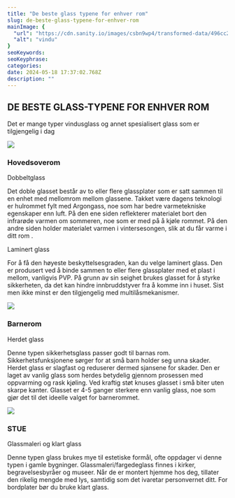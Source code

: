 ```yaml
---
title: "De beste glass typene for enhver rom"
slug: de-beste-glass-typene-for-enhver-rom
mainImage: {
  "url": "https://cdn.sanity.io/images/csbn9wp4/transformed-data/496cc2a2e6e0d109e820ed68621b95602c1a6b8b-280x280.jpg?fit=max&auto=format",
  "alt": "vindu"
}
seoKeywords: 
seoKeyphrase: 
categories: 
date: 2024-05-18 17:37:02.768Z 
description: ""
---
```


## DE BESTE GLASS-TYPENE FOR ENHVER ROM

Det er mange typer vindusglass og annet spesialisert glass som er tilgjengelig i dag



![](https://cdn.sanity.io/images/csbn9wp4/transformed-data/022a132cac1f565f7bbaf7ee6dee3e0887052956-1200x800.jpg)

### Hovedsoverom

Dobbeltglass

Det doble glasset består av to eller flere glassplater som er satt sammen til en enhet med mellomrom mellom glassene. Takket være dagens teknologi er hulrommet fylt med Argongass, noe som har bedre varmetekniske egenskaper enn luft. På den ene siden reflekterer materialet bort den infrarøde varmen om sommeren, noe som er med på å kjøle rommet. På den andre siden holder materialet varmen i vintersesongen, slik at du får varme i ditt rom .



Laminert glass

For å få den høyeste beskyttelsesgraden, kan du velge laminert glass. Den er produsert ved å binde sammen to eller flere glassplater med et plast i mellom, vanligvis PVP. På grunn av sin seighet brukes glasset for å styrke sikkerheten, da det kan hindre innbruddstyver fra å komme inn i huset. Sist men ikke minst er den tilgjengelig med multilåsmekanismer.

![](https://cdn.sanity.io/images/csbn9wp4/transformed-data/e8432a5e6b63090d5ca23e653a560fd7b03b559b-1200x800.jpg)

### Barnerom

Herdet glass

Denne typen sikkerhetsglass passer godt til barnas rom. Sikkerhetsfunksjonene sørger for at små barn holder seg unna skader. Herdet glass er slagfast og reduserer dermed sjansene for skader. Den er laget av vanlig glass som herdes betydelig gjennom prosessen med oppvarming og rask kjøling. Ved kraftig støt knuses glasset i små biter uten skarpe kanter. Glasset er 4-5 ganger sterkere enn vanlig glass, noe som gjør det til det ideelle valget for barnerommet.



![](https://cdn.sanity.io/images/csbn9wp4/transformed-data/40216352db72f1784776da565ecdee0aafc8de01-1169x779.png)

### STUE

Glassmaleri og klart glass

Denne typen glass brukes mye til estetiske formål, ofte oppdager vi denne typen i gamle bygninger. Glassmaleri/fargedeglass finnes i kirker, begravelsesbyråer og museer. Når de er montert hjemme hos deg, tillater den rikelig mengde med lys, samtidig som det ivaretar personvernet ditt. For bordplater bør du bruke klart glass.
